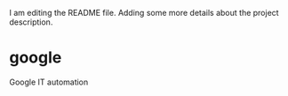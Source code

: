I am editing the README file. Adding some more details about the project description.
# google
Google IT automation
